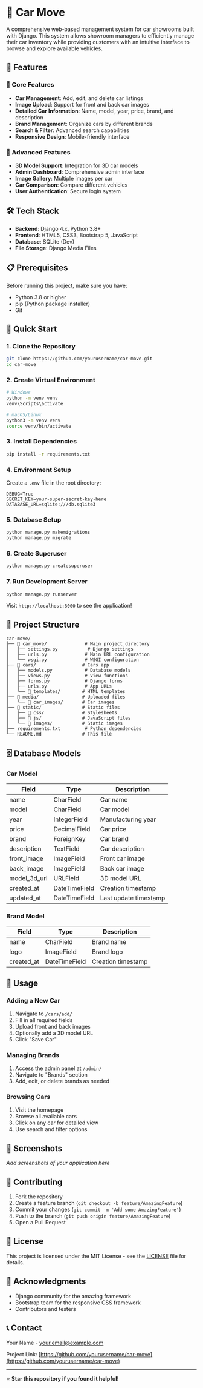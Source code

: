 # 🚗 Car Move

A comprehensive web-based management system for car showrooms built with Django. This system allows showroom managers to efficiently manage their car inventory while providing customers with an intuitive interface to browse and explore available vehicles.

## 🌟 Features

### 🔧 Core Features
- **Car Management**: Add, edit, and delete car listings
- **Image Upload**: Support for front and back car images
- **Detailed Car Information**: Name, model, year, price, brand, and description
- **Brand Management**: Organize cars by different brands
- **Search & Filter**: Advanced search capabilities
- **Responsive Design**: Mobile-friendly interface

### 🚀 Advanced Features
- **3D Model Support**: Integration for 3D car models
- **Admin Dashboard**: Comprehensive admin interface
- **Image Gallery**: Multiple images per car
- **Car Comparison**: Compare different vehicles
- **User Authentication**: Secure login system

## 🛠️ Tech Stack

- **Backend**: Django 4.x, Python 3.8+
- **Frontend**: HTML5, CSS3, Bootstrap 5, JavaScript
- **Database**: SQLite (Dev) 
- **File Storage**: Django Media Files

## 📋 Prerequisites

Before running this project, make sure you have:

- Python 3.8 or higher
- pip (Python package installer)
- Git

## 🚀 Quick Start

### 1. Clone the Repository
```bash
git clone https://github.com/yourusername/car-move.git
cd car-move
```

### 2. Create Virtual Environment
```bash
# Windows
python -m venv venv
venv\Scripts\activate

# macOS/Linux
python3 -m venv venv
source venv/bin/activate
```

### 3. Install Dependencies
```bash
pip install -r requirements.txt
```

### 4. Environment Setup
Create a `.env` file in the root directory:
```env
DEBUG=True
SECRET_KEY=your-super-secret-key-here
DATABASE_URL=sqlite:///db.sqlite3
```

### 5. Database Setup
```bash
python manage.py makemigrations
python manage.py migrate
```

### 6. Create Superuser
```bash
python manage.py createsuperuser
```

### 7. Run Development Server
```bash
python manage.py runserver
```

Visit `http://localhost:8000` to see the application!

## 📁 Project Structure

```
car-move/
├── 📁 car_move/              # Main project directory
│   ├── settings.py           # Django settings
│   ├── urls.py              # Main URL configuration
│   └── wsgi.py              # WSGI configuration
├── 📁 cars/                 # Cars app
│   ├── models.py            # Database models
│   ├── views.py             # View functions
│   ├── forms.py             # Django forms
│   ├── urls.py              # App URLs
│   └── 📁 templates/        # HTML templates
├── 📁 media/                # Uploaded files
│   └── 📁 car_images/       # Car images
├── 📁 static/               # Static files
│   ├── 📁 css/              # Stylesheets
│   ├── 📁 js/               # JavaScript files
│   └── 📁 images/           # Static images
├── requirements.txt         # Python dependencies
└── README.md               # This file
```

## 🗄️ Database Models

### Car Model
| Field | Type | Description |
|-------|------|-------------|
| name | CharField | Car name |
| model | CharField | Car model |
| year | IntegerField | Manufacturing year |
| price | DecimalField | Car price |
| brand | ForeignKey | Car brand |
| description | TextField | Car description |
| front_image | ImageField | Front car image |
| back_image | ImageField | Back car image |
| model_3d_url | URLField | 3D model URL |
| created_at | DateTimeField | Creation timestamp |
| updated_at | DateTimeField | Last update timestamp |

### Brand Model
| Field | Type | Description |
|-------|------|-------------|
| name | CharField | Brand name |
| logo | ImageField | Brand logo |
| created_at | DateTimeField | Creation timestamp |

## 🔧 Usage

### Adding a New Car
1. Navigate to `/cars/add/`
2. Fill in all required fields
3. Upload front and back images
4. Optionally add a 3D model URL
5. Click "Save Car"

### Managing Brands
1. Access the admin panel at `/admin/`
2. Navigate to "Brands" section
3. Add, edit, or delete brands as needed

### Browsing Cars
1. Visit the homepage
2. Browse all available cars
3. Click on any car for detailed view
4. Use search and filter options

## 🎨 Screenshots

*Add screenshots of your application here*

## 🤝 Contributing

1. Fork the repository
2. Create a feature branch (`git checkout -b feature/AmazingFeature`)
3. Commit your changes (`git commit -m 'Add some AmazingFeature'`)
4. Push to the branch (`git push origin feature/AmazingFeature`)
5. Open a Pull Request

## 📝 License

This project is licensed under the MIT License - see the [LICENSE](LICENSE) file for details.

## 🙏 Acknowledgments

- Django community for the amazing framework
- Bootstrap team for the responsive CSS framework
- Contributors and testers

## 📞 Contact

Your Name - your.email@example.com

Project Link: [https://github.com/yourusername/car-move](https://github.com/yourusername/car-move)

---

⭐ **Star this repository if you found it helpful!**